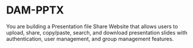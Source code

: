 # DAM-PPTX
 You are building a Presentation file Share Website that allows users to upload, share, copy/paste, search, and download presentation slides with authentication, user management, and group management features.
